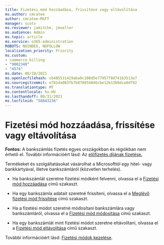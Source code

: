 ```yaml
---
title: Fizetési mód hozzáadása, frissítése vagy eltávolítása
ms.author: cmcatee
author: cmcatee-MSFT
manager: scotv
ms.reviewer: jamitche, jmueller
ms.audience: Admin
ms.topic: article
ms.service: o365-administration
ROBOTS: NOINDEX, NOFOLLOW
localization_priority: Priority
ms.custom:
- commerce_billing
- "9002348"
- "4574"
ms.date: 08/10/2021
ms.openlocfilehash: cb485531419aba0c108d5e77957f8d741b3513e7
ms.sourcegitcommit: e781da003fb7b878854846cbe12b13b9dca8df92
ms.translationtype: MT
ms.contentlocale: hu-HU
ms.lasthandoff: 08/31/2021
ms.locfileid: "58843236"
---
```

# <a name="add-update-or-remove-payment-method"></a>Fizetési mód hozzáadása, frissítése vagy eltávolítása

**Fontos:** A bankszámlás fizetés egyes országokban és régiókban nem érhető el. További információért lásd: Az [előfizetés díjának fizetése.](https://docs.microsoft.com/microsoft-365/commerce/billing-and-payments/pay-for-your-subscription) 

Termékeket és szolgáltatásokat vásárolhat a Microsofttól egy hitel- vagy bankkártyával, illetve bankszámláról (közvetlen terhelés).

- Ha bankszámlát szeretne fizetési módként felvenni, olvassa el a [Fizetési mód hozzáadása](https://docs.microsoft.com/microsoft-365/commerce/billing-and-payments/manage-payment-methods#add-a-payment-method) című szakaszt.

- Ha egy bankszámla adatait szeretné frissíteni, olvassa el a [Meglévő fizetési mód frissítése](https://docs.microsoft.com/microsoft-365/commerce/billing-and-payments/manage-payment-methods#update-payment-method-details) című szakaszt.

- Ha a fizetési módot szeretné módosítani bankszámlára vagy bankszámláról, olvassa el a [Fizetési mód módosítása](https://docs.microsoft.com/microsoft-365/commerce/billing-and-payments/manage-payment-methods#replace-a-payment-method) című szakaszt.

- Ha egy bankszámlát mint fizetési módot szeretne eltávolítani, olvassa el a [Fizetési mód eltávolítása](https://docs.microsoft.com/microsoft-365/commerce/billing-and-payments/manage-payment-methods#delete-a-payment-method) című szakaszt.

További információért lásd: [Fizetési módok kezelése](https://docs.microsoft.com/microsoft-365/commerce/billing-and-payments/manage-payment-methods).
